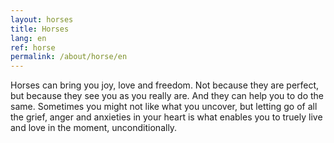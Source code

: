 ```yaml
---
layout: horses
title: Horses
lang: en
ref: horse
permalink: /about/horse/en
---
```


Horses can bring you joy, love and freedom. Not because they are perfect, but because they see you as you really are. And they can help you to do the same. Sometimes you might not like what you uncover, but letting go of all the grief, anger and anxieties in your heart is what enables you to truely live and love in the moment, unconditionally. 
